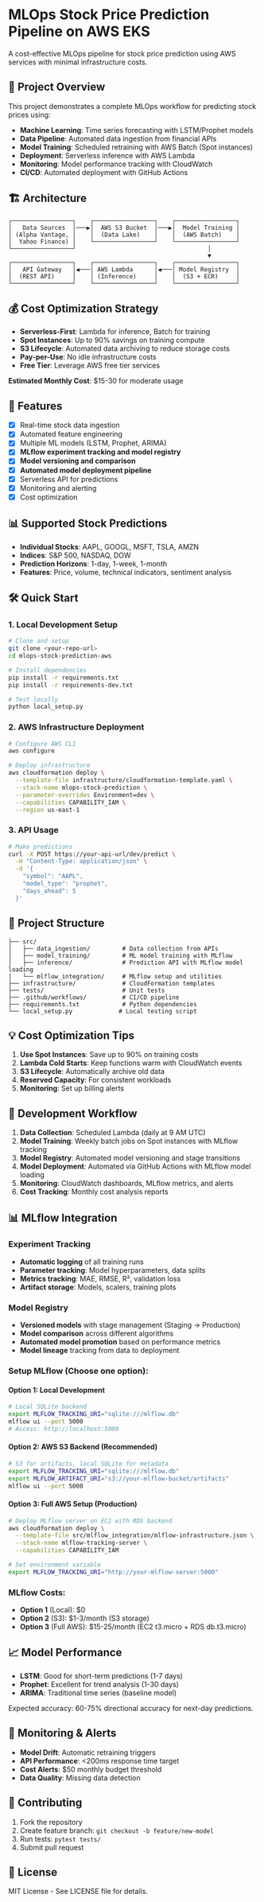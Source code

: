 # MLOps Stock Price Prediction Pipeline on AWS EKS

A cost-effective MLOps pipeline for stock price prediction using AWS services with minimal infrastructure costs.

## 🎯 Project Overview

This project demonstrates a complete MLOps workflow for predicting stock prices using:
- **Machine Learning**: Time series forecasting with LSTM/Prophet models
- **Data Pipeline**: Automated data ingestion from financial APIs
- **Model Training**: Scheduled retraining with AWS Batch (Spot instances)
- **Deployment**: Serverless inference with AWS Lambda
- **Monitoring**: Model performance tracking with CloudWatch
- **CI/CD**: Automated deployment with GitHub Actions

## 🏗️ Architecture

```
┌─────────────────┐    ┌─────────────────┐    ┌─────────────────┐
│   Data Sources  │───▶│  AWS S3 Bucket  │───▶│  Model Training │
│ (Alpha Vantage, │    │  (Data Lake)    │    │  (AWS Batch)    │
│  Yahoo Finance) │    └─────────────────┘    └─────────────────┘
└─────────────────┘                                     │
                                                        ▼
┌─────────────────┐    ┌─────────────────┐    ┌─────────────────┐
│   API Gateway   │◀───│ AWS Lambda      │◀───│ Model Registry  │
│  (REST API)     │    │ (Inference)     │    │  (S3 + ECR)     │
└─────────────────┘    └─────────────────┘    └─────────────────┘
```

## 💰 Cost Optimization Strategy

- **Serverless-First**: Lambda for inference, Batch for training
- **Spot Instances**: Up to 90% savings on training compute
- **S3 Lifecycle**: Automated data archiving to reduce storage costs
- **Pay-per-Use**: No idle infrastructure costs
- **Free Tier**: Leverage AWS free tier services

**Estimated Monthly Cost**: $15-30 for moderate usage

## 🚀 Features

- [x] Real-time stock data ingestion
- [x] Automated feature engineering  
- [x] Multiple ML models (LSTM, Prophet, ARIMA)
- [x] **MLflow experiment tracking and model registry**
- [x] **Model versioning and comparison**
- [x] **Automated model deployment pipeline**
- [x] Serverless API for predictions
- [x] Monitoring and alerting
- [x] Cost optimization

## 📊 Supported Stock Predictions

- **Individual Stocks**: AAPL, GOOGL, MSFT, TSLA, AMZN
- **Indices**: S&P 500, NASDAQ, DOW
- **Prediction Horizons**: 1-day, 1-week, 1-month
- **Features**: Price, volume, technical indicators, sentiment analysis

## 🛠️ Quick Start

### 1. Local Development Setup
```bash
# Clone and setup
git clone <your-repo-url>
cd mlops-stock-prediction-aws

# Install dependencies
pip install -r requirements.txt
pip install -r requirements-dev.txt

# Test locally
python local_setup.py
```

### 2. AWS Infrastructure Deployment
```bash
# Configure AWS CLI
aws configure

# Deploy infrastructure
aws cloudformation deploy \
  --template-file infrastructure/cloudformation-template.yaml \
  --stack-name mlops-stock-prediction \
  --parameter-overrides Environment=dev \
  --capabilities CAPABILITY_IAM \
  --region us-east-1
```

### 3. API Usage
```bash
# Make predictions
curl -X POST https://your-api-url/dev/predict \
  -H "Content-Type: application/json" \
  -d '{
    "symbol": "AAPL",
    "model_type": "prophet",
    "days_ahead": 5
  }'
```

## 📁 Project Structure
```
├── src/
│   ├── data_ingestion/         # Data collection from APIs
│   ├── model_training/         # ML model training with MLflow
│   ├── inference/              # Prediction API with MLflow model loading
│   └── mlflow_integration/     # MLflow setup and utilities
├── infrastructure/             # CloudFormation templates
├── tests/                      # Unit tests
├── .github/workflows/          # CI/CD pipeline
├── requirements.txt            # Python dependencies
└── local_setup.py             # Local testing script
```

## 💡 Cost Optimization Tips

1. **Use Spot Instances**: Save up to 90% on training costs
2. **Lambda Cold Starts**: Keep functions warm with CloudWatch events
3. **S3 Lifecycle**: Automatically archive old data
4. **Reserved Capacity**: For consistent workloads
5. **Monitoring**: Set up billing alerts

## 🔧 Development Workflow

1. **Data Collection**: Scheduled Lambda (daily at 9 AM UTC)
2. **Model Training**: Weekly batch jobs on Spot instances with MLflow tracking
3. **Model Registry**: Automated model versioning and stage transitions
4. **Model Deployment**: Automated via GitHub Actions with MLflow model loading
5. **Monitoring**: CloudWatch dashboards, MLflow metrics, and alerts
6. **Cost Tracking**: Monthly cost analysis reports

## 📊 MLflow Integration

### Experiment Tracking
- **Automatic logging** of all training runs
- **Parameter tracking**: Model hyperparameters, data splits
- **Metrics tracking**: MAE, RMSE, R², validation loss
- **Artifact storage**: Models, scalers, training plots

### Model Registry
- **Versioned models** with stage management (Staging → Production)
- **Model comparison** across different algorithms
- **Automated model promotion** based on performance metrics
- **Model lineage** tracking from data to deployment

### Setup MLflow (Choose one option):

#### Option 1: Local Development
```bash
# Local SQLite backend
export MLFLOW_TRACKING_URI="sqlite:///mlflow.db"
mlflow ui --port 5000
# Access: http://localhost:5000
```

#### Option 2: AWS S3 Backend (Recommended)
```bash
# S3 for artifacts, local SQLite for metadata
export MLFLOW_TRACKING_URI="sqlite:///mlflow.db"  
export MLFLOW_ARTIFACT_URI="s3://your-mlflow-bucket/artifacts"
mlflow ui --port 5000
```

#### Option 3: Full AWS Setup (Production)
```bash
# Deploy MLflow server on EC2 with RDS backend
aws cloudformation deploy \
  --template-file src/mlflow_integration/mlflow-infrastructure.json \
  --stack-name mlflow-tracking-server \
  --capabilities CAPABILITY_IAM

# Set environment variable
export MLFLOW_TRACKING_URI="http://your-mlflow-server:5000"
```

### MLflow Costs:
- **Option 1** (Local): $0
- **Option 2** (S3): $1-3/month (S3 storage)
- **Option 3** (Full AWS): $15-25/month (EC2 t3.micro + RDS db.t3.micro)

## 📈 Model Performance

- **LSTM**: Good for short-term predictions (1-7 days)
- **Prophet**: Excellent for trend analysis (1-30 days)  
- **ARIMA**: Traditional time series (baseline model)

Expected accuracy: 60-75% directional accuracy for next-day predictions.

## 🚨 Monitoring & Alerts

- **Model Drift**: Automatic retraining triggers
- **API Performance**: <200ms response time target
- **Cost Alerts**: $50 monthly budget threshold
- **Data Quality**: Missing data detection

## 🤝 Contributing

1. Fork the repository
2. Create feature branch: `git checkout -b feature/new-model`
3. Run tests: `pytest tests/`
4. Submit pull request

## 📜 License

MIT License - See LICENSE file for details.